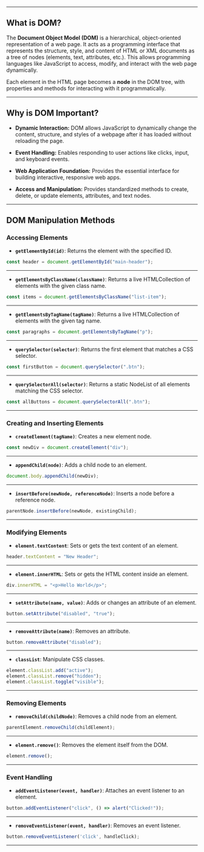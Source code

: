 

***

## What is DOM?

The **Document Object Model (DOM)** is a hierarchical, object-oriented representation of a web page. It acts as a programming interface that represents the structure, style, and content of HTML or XML documents as a tree of nodes (elements, text, attributes, etc.). This allows programming languages like JavaScript to access, modify, and interact with the web page dynamically.

Each element in the HTML page becomes a **node** in the DOM tree, with properties and methods for interacting with it programmatically.

***

## Why is DOM Important?

- **Dynamic Interaction:** DOM allows JavaScript to dynamically change the content, structure, and styles of a webpage after it has loaded without reloading the page.

- **Event Handling:** Enables responding to user actions like clicks, input, and keyboard events.

- **Web Application Foundation:** Provides the essential interface for building interactive, responsive web apps.


- **Access and Manipulation:** Provides standardized methods to create, delete, or update elements, attributes, and text nodes.

***

## DOM Manipulation Methods

### Accessing Elements

- **`getElementById(id)`**: Returns the element with the specified ID.
```js
const header = document.getElementById("main-header");
```
___

- **`getElementsByClassName(className)`**: Returns a live HTMLCollection of elements with the given class name.
```js
const items = document.getElementsByClassName("list-item");
```
___

- **`getElementsByTagName(tagName)`**: Returns a live HTMLCollection of elements with the given tag name.
```js
const paragraphs = document.getElementsByTagName("p");
```
___

- **`querySelector(selector)`**: Returns the first element that matches a CSS selector.
```js
const firstButton = document.querySelector(".btn");
```
___

- **`querySelectorAll(selector)`**: Returns a static NodeList of all elements matching the CSS selector.
```js
const allButtons = document.querySelectorAll(".btn");
```
___

### Creating and Inserting Elements

- **`createElement(tagName)`**: Creates a new element node.
```js
const newDiv = document.createElement("div");
```
___

- **`appendChild(node)`**: Adds a child node to an element.
```js
document.body.appendChild(newDiv);
```
___

- **`insertBefore(newNode, referenceNode)`**: Inserts a node before a reference node.
```js
parentNode.insertBefore(newNode, existingChild);
```
___

### Modifying Elements

- **`element.textContent`**: Sets or gets the text content of an element.
```js
header.textContent = "New Header";
```
___

- **`element.innerHTML`**: Sets or gets the HTML content inside an element.
```js
div.innerHTML = "<p>Hello World</p>";
```
___

- **`setAttribute(name, value)`**: Adds or changes an attribute of an element.
```js
button.setAttribute("disabled", "true");
```
___

- **`removeAttribute(name)`**: Removes an attribute.
```js
button.removeAttribute("disabled");
```
___

- **`classList`**: Manipulate CSS classes.
```js
element.classList.add("active");
element.classList.remove("hidden");
element.classList.toggle("visible");
```

___
### Removing Elements

- **`removeChild(childNode)`**: Removes a child node from an element.
```js
parentElement.removeChild(childElement);
```
___

- **`element.remove()`**: Removes the element itself from the DOM.
```js
element.remove();
```
___

### Event Handling

- **`addEventListener(event, handler)`**: Attaches an event listener to an element.
```js
button.addEventListener("click", () => alert("Clicked!"));
```
___

- **`removeEventListener(event, handler)`**: Removes an event listener.
```js
button.removeEventListener('click', handleClick);
```

***
